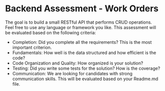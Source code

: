 # Backend Assessment - Work Orders

The goal is to build a small RESTful API that performs CRUD operations. Feel free to use
any language or framework you like. This assessment will be evaluated based on the
following criteria:

- Completion: Did you complete all the requirements? This is the most important
criterion.
- Fundamentals: How well is the data structured and how efficient is the code?
- Code Organization and Quality: How organized is your solution?
- Testing: Did you write some tests for the solution? How is the coverage?
- Communication: We are looking for candidates with strong communication
skills. This will be evaluated based on your Readme.md file.
